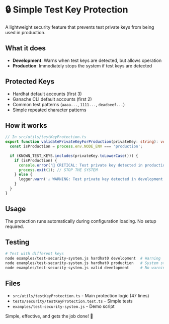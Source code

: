 # 🔒 Simple Test Key Protection

A lightweight security feature that prevents test private keys from being used in production.

## What it does

- **Development**: Warns when test keys are detected, but allows operation
- **Production**: Immediately stops the system if test keys are detected

## Protected Keys

- Hardhat default accounts (first 3)
- Ganache CLI default accounts (first 2) 
- Common test patterns (`aaaa...`, `1111...`, `deadbeef...`)
- Simple repeated character patterns

## How it works

```typescript
// In src/utils/testKeyProtection.ts
export function validatePrivateKeyForProduction(privateKey: string): void {
  const isProduction = process.env.NODE_ENV === 'production';
  
  if (KNOWN_TEST_KEYS.includes(privateKey.toLowerCase())) {
    if (isProduction) {
      console.error('🚨 CRITICAL: Test private key detected in production!');
      process.exit(1); // STOP THE SYSTEM
    } else {
      logger.warn('⚠️ WARNING: Test private key detected in development');
    }
  }
}
```

## Usage

The protection runs automatically during configuration loading. No setup required.

## Testing

```bash
# Test with different keys
node examples/test-security-system.js hardhat0 development  # Warning
node examples/test-security-system.js hardhat0 production   # System stops
node examples/test-security-system.js valid development     # No warning
```

## Files

- `src/utils/testKeyProtection.ts` - Main protection logic (47 lines)
- `tests/security/testKeyProtection.test.ts` - Simple tests
- `examples/test-security-system.js` - Demo script

Simple, effective, and gets the job done! 🎯

